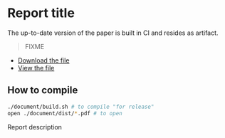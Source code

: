 # Report title

The up-to-date version of the paper is built in CI and resides as artifact.

> FIXME

- [Download the file](https://git.dbogatov.org/templates/latex-report/-/jobs/artifacts/master/raw/report.pdf?job=artifacts)
- [View the file](https://git.dbogatov.org/templates/latex-report/-/jobs/artifacts/master/file/report.pdf?job=artifacts)

## How to compile

```bash
./document/build.sh # to compile "for release"
open ./document/dist/*.pdf # to open
```

Report description
